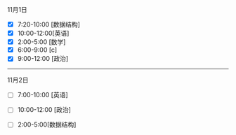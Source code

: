 11月1日  
- [x] 7:20-10:00 [数据结构]
- [x] 10:00-12:00[英语]
- [x] 2:00-5:00 [数学]
- [x] 6:00-9:00 [c]
- [x] 9:00-12:00 [政治]

---

11月2日
- [ ] 7:00-10:00 [英语]
- [ ] 10:00-12:00 [政治]
- [ ] 2:00-5:00[数据结构]

